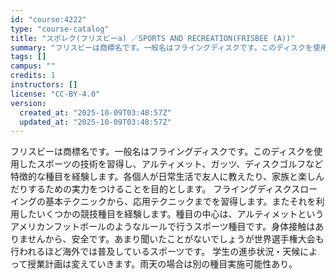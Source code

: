 ```yaml
---
id: "course:4222"
type: "course-catalog"
title: "スポレク(フリスビーa) ／SPORTS AND RECREATION(FRISBEE (A))"
summary: "フリスビーは商標名です。一般名はフライングディスクです。このディスクを使用したスポーツの技術を習得し、アルティメット、ガッツ、ディスクゴルフなど特徴的な種目を経験します。各個人が日常生活で友人に教えたり、家族と楽しんだりするための実力をつけ…"
tags: []
campus: ""
credits: 1
instructors: []
license: "CC-BY-4.0"
version:
  created_at: "2025-10-09T03:48:57Z"
  updated_at: "2025-10-09T03:48:57Z"
---
```

フリスビーは商標名です。一般名はフライングディスクです。このディスクを使用したスポーツの技術を習得し、アルティメット、ガッツ、ディスクゴルフなど特徴的な種目を経験します。各個人が日常生活で友人に教えたり、家族と楽しんだりするための実力をつけることを目的とします。 フライングディスクスローイングの基本テクニックから、応用テクニックまでを習得します。またそれを利用したいくつかの競技種目を経験します。種目の中心は、アルティメットというアメリカンフットボールのようなルールで行うスポーツ種目です。身体接触はありませんから、安全です。あまり聞いたことがないでしょうが世界選手権大会も行われるほど海外では普及しているスポーツです。 学生の進歩状況・天候によって授業計画は変えていきます。雨天の場合は別の種目実施可能性あり。
